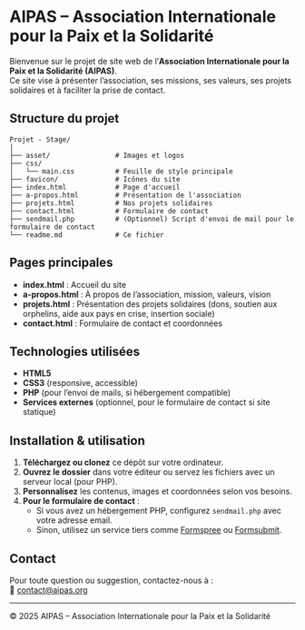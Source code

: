 # AIPAS – Association Internationale pour la Paix et la Solidarité

Bienvenue sur le projet de site web de l’**Association Internationale pour la Paix et la Solidarité (AIPAS)**.  
Ce site vise à présenter l’association, ses missions, ses valeurs, ses projets solidaires et à faciliter la prise de contact.

## Structure du projet

```
Projet - Stage/
│
├── asset/                # Images et logos
├── css/
│   └── main.css          # Feuille de style principale
├── favicon/              # Icônes du site
├── index.html            # Page d'accueil
├── a-propos.html         # Présentation de l'association
├── projets.html          # Nos projets solidaires
├── contact.html          # Formulaire de contact
├── sendmail.php          # (Optionnel) Script d'envoi de mail pour le formulaire de contact
└── readme.md             # Ce fichier
```

## Pages principales

- **index.html** : Accueil du site
- **a-propos.html** : À propos de l’association, mission, valeurs, vision
- **projets.html** : Présentation des projets solidaires (dons, soutien aux orphelins, aide aux pays en crise, insertion sociale)
- **contact.html** : Formulaire de contact et coordonnées

## Technologies utilisées

- **HTML5**
- **CSS3** (responsive, accessible)
- **PHP** (pour l’envoi de mails, si hébergement compatible)
- **Services externes** (optionnel, pour le formulaire de contact si site statique)

## Installation & utilisation

1. **Téléchargez ou clonez** ce dépôt sur votre ordinateur.
2. **Ouvrez le dossier** dans votre éditeur ou servez les fichiers avec un serveur local (pour PHP).
3. **Personnalisez** les contenus, images et coordonnées selon vos besoins.
4. **Pour le formulaire de contact** :
   - Si vous avez un hébergement PHP, configurez `sendmail.php` avec votre adresse email.
   - Sinon, utilisez un service tiers comme [Formspree](https://formspree.io/) ou [Formsubmit](https://formsubmit.co/).

## Contact

Pour toute question ou suggestion, contactez-nous à :  
📧 [contact@aipas.org](mailto:contact@aipas.org)

---

© 2025 AIPAS – Association Internationale pour la Paix et la Solidarité